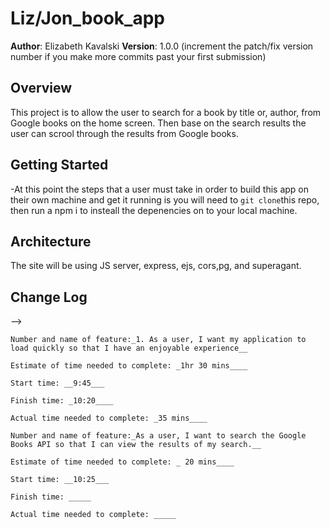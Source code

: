 # Liz/Jon_book_app

**Author**: Elizabeth Kavalski
**Version**: 1.0.0 (increment the patch/fix version number if you make more commits past your first submission)

## Overview
This project is to allow the user to search for a book by title or, author, from Google books on the home screen. Then base on the search results the user can scrool through the results from Google books.  

## Getting Started
<!-- What are the steps that a user(another developer) must take in order to build this app on their own machine and get it running? -->
-At this point the steps that a user must take in order to build this app on their own machine and get it running is you will need to `git clone`this repo, then run a npm i to insteall the depenencies on to your local machine.   
 

## Architecture
<!-- Provide a detailed description of the application design. What technologies (languages, libraries, etc) you're using, and any other relevant design information. -->
The site will be using JS server, express, ejs, cors,pg, and superagant.

## Change Log
<!-- Use this area to document the iterative changes made to your application as each feature is successfully implemented. Use time stamps. Here's an examples:

01-01-2001 4:59pm - Application now has a fully-functional express server, with GET and POST routes for the book resource.

## Credits and Collaborations
<!-- Give credit (and a link) to other people or resources that helped you build this application. -->
-->
```
Number and name of feature:_1. As a user, I want my application to load quickly so that I have an enjoyable experience__

Estimate of time needed to complete: _1hr 30 mins____

Start time: __9:45___

Finish time: _10:20____

Actual time needed to complete: _35 mins____

Number and name of feature:_As a user, I want to search the Google Books API so that I can view the results of my search.__

Estimate of time needed to complete: _ 20 mins____

Start time: __10:25___

Finish time: _____

Actual time needed to complete: _____

